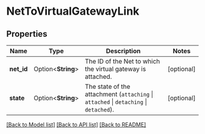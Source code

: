 # NetToVirtualGatewayLink

## Properties

Name | Type | Description | Notes
------------ | ------------- | ------------- | -------------
**net_id** | Option<**String**> | The ID of the Net to which the virtual gateway is attached. | [optional]
**state** | Option<**String**> | The state of the attachment (`attaching` \\| `attached` \\| `detaching` \\| `detached`). | [optional]

[[Back to Model list]](../README.md#documentation-for-models) [[Back to API list]](../README.md#documentation-for-api-endpoints) [[Back to README]](../README.md)


